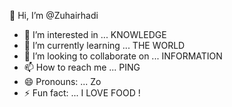 👋 Hi, I’m @Zuhairhadi
- 👀 I’m interested in ... KNOWLEDGE   
- 🌱 I’m currently learning ... THE WORLD
- 💞️ I’m looking to collaborate on ... INFORMATION
- 📫 How to reach me ... PING    
- 😄 Pronouns: ... Zo
- ⚡ Fun fact: ... I LOVE FOOD ! 

<!---
Zuhairhadi/Zuhairhadi is a ✨ special ✨ repository because its `README.md` (this file) appears on your GitHub profile.
You can click the Preview link to take a look at your changes.
--->

